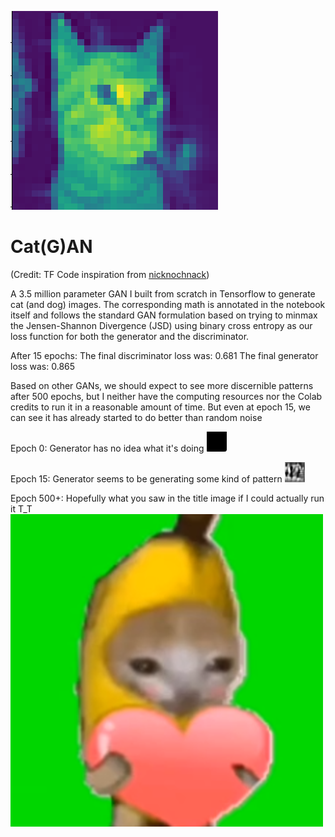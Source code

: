 ![](./title.png)

# Cat(G)AN

(Credit: TF Code inspiration from [nicknochnack](https://github.com/nicknochnack))

A 3.5 million parameter GAN I built from scratch in Tensorflow to generate cat (and dog) images. The corresponding math is annotated in the notebook itself and follows the standard GAN formulation based on trying to minmax the Jensen-Shannon Divergence (JSD) using binary cross entropy as our loss function for both the generator and the discriminator.

After 15 epochs:
The final discriminator loss was: 0.681
The final generator loss was: 0.865

Based on other GANs, we should expect to see more discernible patterns after 500 epochs, but I neither have the computing resources nor the Colab credits to run it in a reasonable amount of time. But even at epoch 15, we can see it has already started to do better than random noise

Epoch 0: Generator has no idea what it's doing
![](./e_0.png)

Epoch 15: Generator seems to be generating some kind of pattern
![](./e_15.png)

Epoch 500+: Hopefully what you saw in the title image if I could actually run it T_T
![](./bcat.webp)
